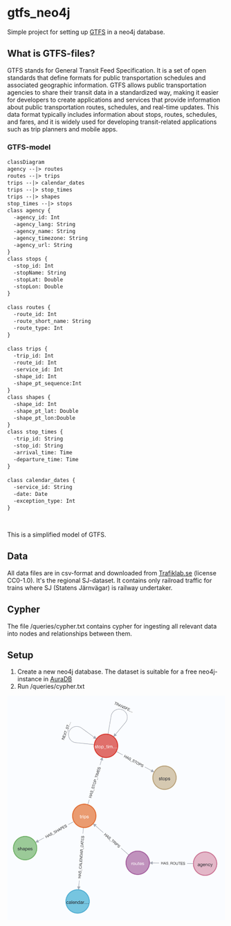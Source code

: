 # gtfs_neo4j
Simple project for setting up [GTFS](https://gtfs.org/) in a neo4j database.

## What is GTFS-files?
GTFS stands for General Transit Feed Specification. It is a set of open standards that define formats for public transportation schedules and associated geographic information. GTFS allows public transportation agencies to share their transit data in a standardized way, making it easier for developers to create applications and services that provide information about public transportation routes, schedules, and real-time updates. This data format typically includes information about stops, routes, schedules, and fares, and it is widely used for developing transit-related applications such as trip planners and mobile apps.

### GTFS-model
```mermaid
classDiagram
agency --|> routes
routes --|> trips
trips --|> calendar_dates
trips --|> stop_times
trips --|> shapes
stop_times --|> stops
class agency {
  -agency_id: Int
  -agency_lang: String
  -agency_name: String
  -agency_timezone: String
  -agency_url: String
}
class stops {
  -stop_id: Int
  -stopName: String
  -stopLat: Double
  -stopLon: Double
}

class routes {
  -route_id: Int
  -route_short_name: String
  -route_type: Int
}

class trips {
  -trip_id: Int
  -route_id: Int
  -service_id: Int
  -shape_id: Int
  -shape_pt_sequence:Int
}
class shapes {
  -shape_id: Int
  -shape_pt_lat: Double
  -shape_pt_lon:Double
}
class stop_times {
  -trip_id: String
  -stop_id: String
  -arrival_time: Time
  -departure_time: Time
}

class calendar_dates {
  -service_id: String
  -date: Date
  -exception_type: Int
}



```
This is a simplified model of GTFS.

## Data
All data files are in csv-format and downloaded from [Trafiklab.se](https://www.trafiklab.se/) (license CC0-1.0). It's the regional SJ-dataset. It contains only railroad traffic for trains where SJ (Statens Järnvägar) is railway undertaker.

## Cypher
The file /queries/cypher.txt contains cypher for ingesting all relevant data into nodes and relationships between them.

## Setup
1. Create a new neo4j database. The dataset is suitable for a free neo4j-instance in [AuraDB](https://neo4j.com/cloud/platform/aura-graph-database/)
2. Run /queries/cypher.txt

![Schema](/schema.png)


